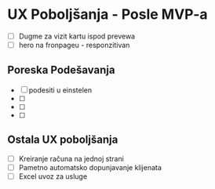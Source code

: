 # UX Poboljšanja - Posle MVP-a
- [ ] Dugme za vizit kartu ispod prevewa
- [ ] hero na fronpageu - responzitivan

## Poreska Podešavanja
- [ ] podesiti u einstelen
- [ ] 
- [ ] 
- [ ] 

## Ostala UX poboljšanja
- [ ] Kreiranje računa na jednoj strani
- [ ] Pametno automatsko dopunjavanje klijenata
- [ ] Excel uvoz za usluge